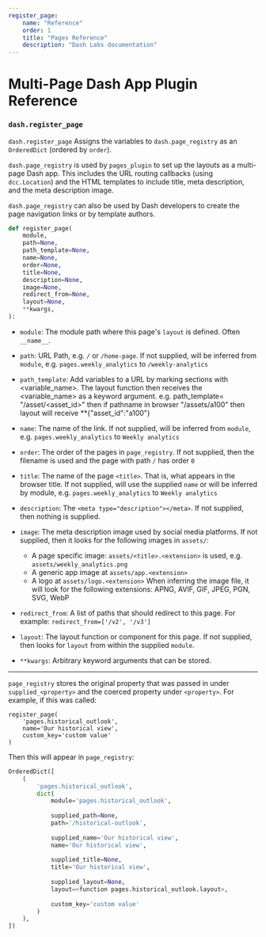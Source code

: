 ```yaml
---
register_page:
    name: "Reference"
    order: 1
    title: "Pages Reference"
    description: "Dash Labs documentation"
---
```


# Multi-Page Dash App Plugin Reference


### `dash.register_page`


`dash.register_page` Assigns the variables to `dash.page_registry` as an `OrderedDict` 
(ordered by `order`). 

`dash.page_registry` is used by `pages_plugin` to set up the layouts as 
a multi-page Dash app. This includes the URL routing callbacks 
(using `dcc.Location`) and the HTML templates to include title,
meta description, and the meta description image.

`dash.page_registry` can also be used by Dash developers to create the 
page navigation links or by template authors.

```python
def register_page(
    module,
    path=None,
    path_template=None,
    name=None,
    order=None,
    title=None,
    description=None,
    image=None,
    redirect_from=None,
    layout=None,
    **kwargs,
):
```


- `module`:
   The module path where this page's `layout` is defined. Often `__name__`.

- `path`:
   URL Path, e.g. `/` or `/home-page`.
   If not supplied, will be inferred from `module`,
   e.g. `pages.weekly_analytics` to `/weekly-analytics`

- `path_template`:
       Add variables to a URL by marking sections with <variable_name>. The layout function
       then receives the <variable_name> as a keyword argument.
       e.g. path_template= "/asset/<asset_id>"
            then if pathname in browser "/assets/a100" then layout will receive **{"asset_id":"a100"}

- `name`:
   The name of the link.
   If not supplied, will be inferred from `module`,
   e.g. `pages.weekly_analytics` to `Weekly analytics`

- `order`:
   The order of the pages in `page_registry`.
   If not supplied, then the filename is used and the page with path `/` has
   order `0`

- `title`:
   The name of the page `<title>`. That is, what appears in the browser title.
   If not supplied, will use the supplied `name` or will be inferred by module,
   e.g. `pages.weekly_analytics` to `Weekly analytics`

- `description`:
   The `<meta type="description"></meta>`.
   If not supplied, then nothing is supplied.
    
- `image`:
   The meta description image used by social media platforms.
   If not supplied, then it looks for the following images in `assets/`:
    - A page specific image: `assets/<title>.<extension>` is used, e.g. `assets/weekly_analytics.png`
    - A generic app image at `assets/app.<extension>`
    - A logo at `assets/logo.<extension>`
  When inferring the image file, it will look for the following extensions: APNG, AVIF, GIF, JPEG, PGN, SVG, WebP

- `redirect_from`:
   A list of paths that should redirect to this page.
   For example: `redirect_from=['/v2', '/v3']`

- `layout`:
   The layout function or component for this page.
   If not supplied, then looks for `layout` from within the supplied `module`.

- `**kwargs`:
   Arbitrary keyword arguments that can be stored.

-----------------


`page_registry` stores the original property that was passed in under 
`supplied_<property>` and the coerced property under `<property>`. 
For example, if this was called:
```
register_page(
    'pages.historical_outlook',
    name='Our historical view',
    custom_key='custom value'
)
```
Then this will appear in `page_registry`:
```python
OrderedDict([
    (
        'pages.historical_outlook', 
        dict(
            module='pages.historical_outlook',
            
            supplied_path=None,
            path='/historical-outlook',
            
            supplied_name='Our historical view',
            name='Our historical view',
            
            supplied_title=None,
            title='Our historical view',
            
            supplied_layout=None,
            layout=<function pages.historical_outlook.layout>,
            
            custom_key='custom value'
        )
    ),
])
```